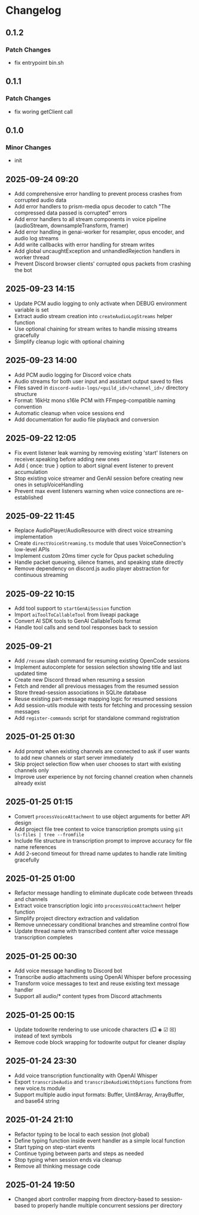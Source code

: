 # Changelog

## 0.1.2

### Patch Changes

- fix entrypoint bin.sh

## 0.1.1

### Patch Changes

- fix woring getClient call

## 0.1.0

### Minor Changes

- init

## 2025-09-24 09:20

- Add comprehensive error handling to prevent process crashes from corrupted audio data
- Add error handlers to prism-media opus decoder to catch "The compressed data passed is corrupted" errors
- Add error handlers to all stream components in voice pipeline (audioStream, downsampleTransform, framer)
- Add error handling in genai-worker for resampler, opus encoder, and audio log streams
- Add write callbacks with error handling for stream writes
- Add global uncaughtException and unhandledRejection handlers in worker thread
- Prevent Discord browser clients' corrupted opus packets from crashing the bot

## 2025-09-23 14:15

- Update PCM audio logging to only activate when DEBUG environment variable is set
- Extract audio stream creation into `createAudioLogStreams` helper function
- Use optional chaining for stream writes to handle missing streams gracefully
- Simplify cleanup logic with optional chaining

## 2025-09-23 14:00

- Add PCM audio logging for Discord voice chats
- Audio streams for both user input and assistant output saved to files
- Files saved in `discord-audio-logs/<guild_id>/<channel_id>/` directory structure
- Format: 16kHz mono s16le PCM with FFmpeg-compatible naming convention
- Automatic cleanup when voice sessions end
- Add documentation for audio file playback and conversion

## 2025-09-22 12:05

- Fix event listener leak warning by removing existing 'start' listeners on receiver.speaking before adding new ones
- Add { once: true } option to abort signal event listener to prevent accumulation
- Stop existing voice streamer and GenAI session before creating new ones in setupVoiceHandling
- Prevent max event listeners warning when voice connections are re-established

## 2025-09-22 11:45

- Replace AudioPlayer/AudioResource with direct voice streaming implementation
- Create `directVoiceStreaming.ts` module that uses VoiceConnection's low-level APIs
- Implement custom 20ms timer cycle for Opus packet scheduling
- Handle packet queueing, silence frames, and speaking state directly
- Remove dependency on discord.js audio player abstraction for continuous streaming

## 2025-09-22 10:15

- Add tool support to `startGenAiSession` function
- Import `aiToolToCallableTool` from liveapi package
- Convert AI SDK tools to GenAI CallableTools format
- Handle tool calls and send tool responses back to session

## 2025-09-21

- Add `/resume` slash command for resuming existing OpenCode sessions
- Implement autocomplete for session selection showing title and last updated time
- Create new Discord thread when resuming a session
- Fetch and render all previous messages from the resumed session
- Store thread-session associations in SQLite database
- Reuse existing part-message mapping logic for resumed sessions
- Add session-utils module with tests for fetching and processing session messages
- Add `register-commands` script for standalone command registration

## 2025-01-25 01:30

- Add prompt when existing channels are connected to ask if user wants to add new channels or start server immediately
- Skip project selection flow when user chooses to start with existing channels only
- Improve user experience by not forcing channel creation when channels already exist

## 2025-01-25 01:15

- Convert `processVoiceAttachment` to use object arguments for better API design
- Add project file tree context to voice transcription prompts using `git ls-files | tree --fromfile`
- Include file structure in transcription prompt to improve accuracy for file name references
- Add 2-second timeout for thread name updates to handle rate limiting gracefully

## 2025-01-25 01:00

- Refactor message handling to eliminate duplicate code between threads and channels
- Extract voice transcription logic into `processVoiceAttachment` helper function
- Simplify project directory extraction and validation
- Remove unnecessary conditional branches and streamline control flow
- Update thread name with transcribed content after voice message transcription completes

## 2025-01-25 00:30

- Add voice message handling to Discord bot
- Transcribe audio attachments using OpenAI Whisper before processing
- Transform voice messages to text and reuse existing text message handler
- Support all audio/\* content types from Discord attachments

## 2025-01-25 00:15

- Update todowrite rendering to use unicode characters (□ ◈ ☑ ☒) instead of text symbols
- Remove code block wrapping for todowrite output for cleaner display

## 2025-01-24 23:30

- Add voice transcription functionality with OpenAI Whisper
- Export `transcribeAudio` and `transcribeAudioWithOptions` functions from new voice.ts module
- Support multiple audio input formats: Buffer, Uint8Array, ArrayBuffer, and base64 string

## 2025-01-24 21:10

- Refactor typing to be local to each session (not global)
- Define typing function inside event handler as a simple local function
- Start typing on step-start events
- Continue typing between parts and steps as needed
- Stop typing when session ends via cleanup
- Remove all thinking message code

## 2025-01-24 19:50

- Changed abort controller mapping from directory-based to session-based to properly handle multiple concurrent sessions per directory
